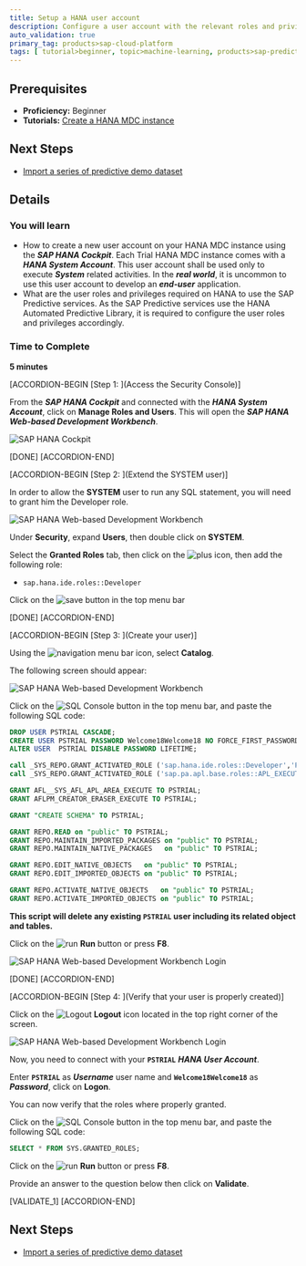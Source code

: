 ```yaml
---
title: Setup a HANA user account
description: Configure a user account with the relevant roles and privileges to use the SAP Predictive services
auto_validation: true
primary_tag: products>sap-cloud-platform
tags: [ tutorial>beginner, topic>machine-learning, products>sap-predictive-service, products>sap-hana, products>sap-cloud-platform ]
---
```


## Prerequisites
  - **Proficiency:** Beginner
  - **Tutorials:** [Create a HANA MDC instance](https://www.sap.com/developer/tutorials/hcpps-hana-create-mdc-instance.html)

## Next Steps
  - [Import a series of predictive demo dataset](https://www.sap.com/developer/tutorials/hcpps-hana-dataset-import.html)

## Details
### You will learn
  - How to create a new user account on your HANA MDC instance using the ***SAP HANA Cockpit***. Each Trial HANA MDC instance comes with a ***HANA System Account***. This user account shall be used only to execute ***System*** related activities.
  In the ***real world***, it is uncommon to use this user account to develop an ***end-user*** application.
  - What are the user roles and privileges required on HANA to use the SAP Predictive services. As the SAP Predictive services use the HANA Automated Predictive Library, it is required to configure the user roles and privileges accordingly.

### Time to Complete
  **5 minutes**

[ACCORDION-BEGIN [Step 1: ](Access the Security Console)]

From the ***SAP HANA Cockpit*** and connected with the ***HANA System Account***, click on **Manage Roles and Users**. This will open the ***SAP HANA Web-based Development Workbench***.

![SAP HANA Cockpit](01.png)

[DONE]
[ACCORDION-END]

[ACCORDION-BEGIN [Step 2: ](Extend the SYSTEM user)]

In order to allow the **SYSTEM** user to run any SQL statement, you will need to grant him the Developer role.

![SAP HANA Web-based Development Workbench](02.png)

Under **Security**, expand **Users**, then double click on **SYSTEM**.

Select the **Granted Roles** tab, then click on the ![plus](0-plus.png) icon, then add the following role:

  - `sap.hana.ide.roles::Developer`

Click on the ![save](0-save.png) button in the top menu bar

[DONE]
[ACCORDION-END]

[ACCORDION-BEGIN [Step 3: ](Create your user)]

Using the ![navigation](0-navigation.png) menu bar icon, select **Catalog**.

The following screen should appear:

![SAP HANA Web-based Development Workbench](03.png)

Click on the ![SQL Console](0-opensqlconsole.png) button in the top menu bar, and paste the following SQL code:

```sql
DROP USER PSTRIAL CASCADE;
CREATE USER PSTRIAL PASSWORD Welcome18Welcome18 NO FORCE_FIRST_PASSWORD_CHANGE;
ALTER USER  PSTRIAL DISABLE PASSWORD LIFETIME;

call _SYS_REPO.GRANT_ACTIVATED_ROLE ('sap.hana.ide.roles::Developer','PSTRIAL');
call _SYS_REPO.GRANT_ACTIVATED_ROLE ('sap.pa.apl.base.roles::APL_EXECUTE','PSTRIAL');

GRANT AFL__SYS_AFL_APL_AREA_EXECUTE TO PSTRIAL;
GRANT AFLPM_CREATOR_ERASER_EXECUTE TO PSTRIAL;

GRANT "CREATE SCHEMA" TO PSTRIAL;

GRANT REPO.READ on "public" TO PSTRIAL;
GRANT REPO.MAINTAIN_IMPORTED_PACKAGES on "public" TO PSTRIAL;
GRANT REPO.MAINTAIN_NATIVE_PACKAGES   on "public" TO PSTRIAL;

GRANT REPO.EDIT_NATIVE_OBJECTS   on "public" TO PSTRIAL;
GRANT REPO.EDIT_IMPORTED_OBJECTS on "public" TO PSTRIAL;

GRANT REPO.ACTIVATE_NATIVE_OBJECTS   on "public" TO PSTRIAL;
GRANT REPO.ACTIVATE_IMPORTED_OBJECTS on "public" TO PSTRIAL;
```

**This script will delete any existing `PSTRIAL` user including its related object and tables.**

Click on the ![run](0-run.png) **Run** button or press **F8**.

![SAP HANA Web-based Development Workbench Login](04.png)

[DONE]
[ACCORDION-END]

[ACCORDION-BEGIN [Step 4: ](Verify that your user is properly created)]

Click on the ![Logout](0-logout.png) **Logout** icon located in the top right corner of the screen.

![SAP HANA Web-based Development Workbench Login](05.png)

Now, you need to connect with your **`PSTRIAL`** ***HANA User Account***.

Enter **`PSTRIAL`** as ***Username*** user name and **`Welcome18Welcome18`** as ***Password***, click on **Logon**.

You can now verify that the roles where properly granted.

Click on the ![SQL Console](0-opensqlconsole.png) button in the top menu bar, and paste the following SQL code:

```sql
SELECT * FROM SYS.GRANTED_ROLES;
```

Click on the ![run](0-run.png) **Run** button or press **F8**.

Provide an answer to the question below then click on **Validate**.

[VALIDATE_1]
[ACCORDION-END]

## Next Steps
- [Import a series of predictive demo dataset](https://www.sap.com/developer/tutorials/hcpps-hana-dataset-import.html)
